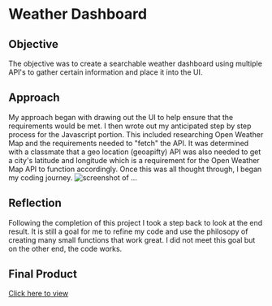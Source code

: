 # Weather Dashboard

## Objective
The objective was to create a searchable weather dashboard using multiple API's to gather certain information and place it into the UI.

## Approach
My approach began with drawing out the UI to help ensure that the requirements would be met. I then wrote out my anticipated step by step process for the Javascript portion. This included researching Open Weather Map and the requirements needed to "fetch" the API. It was determined with a classmate that a geo location (geoapifty) API was also needed to get a city's latitude and longitude which is a requirement for the Open Weather Map API to function accordingly. Once this was all thought through, I began my coding journey.
![screenshot of ...](need-image)

## Reflection
Following the completion of this project I took a step back to look at the end result. It is still a goal for me to refine my code and use the philosopy of creating many small functions that work great. I did not meet this goal but on the other end, the code works.

## Final Product
[Click here to view](https://jessicamdittrich.github.io/CHG-JD053122)